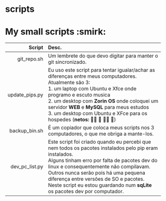 # scripts
<h1>My small scripts :smirk:</h1>

Script | Desc.
--------------:|:--------------
git_repo.sh| Um lembrete do que devo digitar para manter o git sincronizado.
update_pips.py| Eu uso este script para tentar igualar/achar as diferenças entre meus computadores.<br /> Atualmente são 3:<br /> 1. um laptop com Ubuntu e Xfce onde programo e escuto musica<br /> 2. um desktop com <b>Zorin OS</b> onde coloquei um servidor <b>WEB</b> e <b>MySQL</b> para meus estudos<br /> 3. um desktop com Ubuntu e XFce para os hospedes (**netos: :girl::girl: :girl: :boy::girl: :boy:**)
backup_bin.sh|É um copiador que coloca meus scripts nos 3 computadores, o que me obriga a mante-los.
dev_pc_list.py|Este script foi criado quando eu percebi que nem todos os pacotes instalados pelo pip eram instalados.<br />Alguns tinham erro por falta de pacotes dev do linux e consequentemente não compilavam.<br />Outros nunca serão pois há uma pequena diferença entre versões de SO e pacotes.<br />Neste script eu estou guardando num <b>sqLite</b> os pacotes dev por computador.
